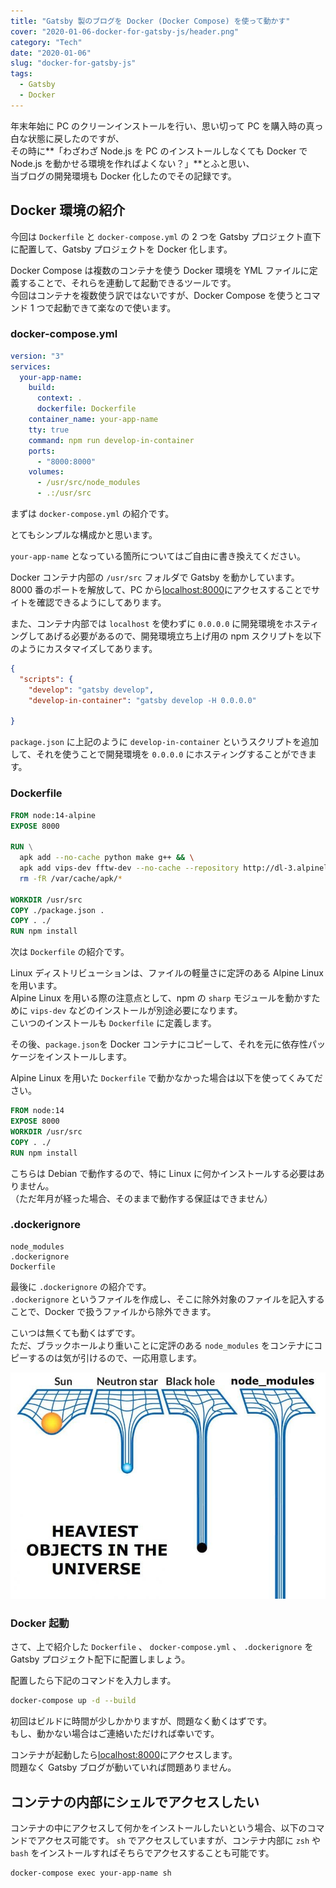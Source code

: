 ```yaml
---
title: "Gatsby 製のブログを Docker (Docker Compose) を使って動かす"
cover: "2020-01-06-docker-for-gatsby-js/header.png"
category: "Tech"
date: "2020-01-06"
slug: "docker-for-gatsby-js"
tags:
  - Gatsby
  - Docker
---
```


年末年始に PC のクリーンインストールを行い、思い切って PC を購入時の真っ白な状態に戻したのですが、  
その時に**「わざわざ Node.js を PC のインストールしなくても Docker で Node.js を動かせる環境を作ればよくない？」**とふと思い、  
当ブログの開発環境も Docker 化したのでその記録です。

## Docker 環境の紹介

今回は `Dockerfile` と `docker-compose.yml` の 2 つを Gatsby プロジェクト直下に配置して、Gatsby プロジェクトを Docker 化します。

Docker Compose は複数のコンテナを使う Docker 環境を YML ファイルに定義することで、それらを連動して起動できるツールです。  
今回はコンテナを複数使う訳ではないですが、Docker Compose を使うとコマンド 1 つで起動できて楽なので使います。

### docker-compose.yml

```yml
version: "3"
services:
  your-app-name:
    build:
      context: .
      dockerfile: Dockerfile
    container_name: your-app-name
    tty: true
    command: npm run develop-in-container
    ports:
      - "8000:8000"
    volumes:
      - /usr/src/node_modules
      - .:/usr/src
```

まずは `docker-compose.yml` の紹介です。

とてもシンプルな構成かと思います。

`your-app-name` となっている箇所についてはご自由に書き換えてください。

Docker コンテナ内部の `/usr/src` フォルダで Gatsby を動かしています。  
8000 番のポートを解放して、PC から[localhost:8000](http://localhost:8000)にアクセスすることでサイトを確認できるようにしてあります。

また、コンテナ内部では `localhost` を使わずに `0.0.0.0` に開発環境をホスティングしてあげる必要があるので、開発環境立ち上げ用の npm スクリプトを以下のようにカスタマイズしてあります。

```json
{
  "scripts": {
    "develop": "gatsby develop",
    "develop-in-container": "gatsby develop -H 0.0.0.0"

}
```

`package.json` に上記のように `develop-in-container` というスクリプトを追加して、それを使うことで開発環境を `0.0.0.0` にホスティングすることができます。

### Dockerfile

```Dockerfile
FROM node:14-alpine
EXPOSE 8000

RUN \
  apk add --no-cache python make g++ && \
  apk add vips-dev fftw-dev --no-cache --repository http://dl-3.alpinelinux.org/alpine/edge/community --repository http://dl-3.alpinelinux.org/alpine/edge/main && \
  rm -fR /var/cache/apk/*

WORKDIR /usr/src
COPY ./package.json .
COPY . ./
RUN npm install
```

次は `Dockerfile` の紹介です。

Linux ディストリビューションは、ファイルの軽量さに定評のある Alpine Linux を用います。  
Alpine Linux を用いる際の注意点として、npm の `sharp` モジュールを動かすために `vips-dev` などのインストールが別途必要になります。  
こいつのインストールも `Dockerfile` に定義します。

その後、`package.json`を Docker コンテナにコピーして、それを元に依存性パッケージをインストールします。

Alpine Linux を用いた `Dockerfile` で動かなかった場合は以下を使ってくみてださい。

```Dockerfile
FROM node:14
EXPOSE 8000
WORKDIR /usr/src
COPY . ./
RUN npm install
```

こちらは Debian で動作するので、特に Linux に何かインストールする必要はありません。  
（ただ年月が経った場合、そのままで動作する保証はできません）

### .dockerignore

```
node_modules
.dockerignore
Dockerfile
```

最後に `.dockerignore` の紹介です。  
`.dockerignore` というファイルを作成し、そこに除外対象のファイルを記入することで、Docker で扱うファイルから除外できます。

こいつは無くても動くはずです。  
ただ、ブラックホールより重いことに定評のある `node_modules` をコンテナにコピーするのは気が引けるので、一応用意します。

![heaviest_objects_in_the_universe](./heaviest_objects_in_the_universe.jpg)

### Docker 起動

さて、上で紹介した `Dockerfile` 、 `docker-compose.yml` 、 `.dockerignore` を Gatsby プロジェクト配下に配置しましょう。

配置したら下記のコマンドを入力します。

```bash
docker-compose up -d --build
```

初回はビルドに時間が少しかかりますが、問題なく動くはずです。  
もし、動かない場合はご連絡いただければ幸いです。

コンテナが起動したら[localhost:8000](http://localhost:8000)にアクセスします。  
問題なく Gatsby ブログが動いていれば問題ありません。

## コンテナの内部にシェルでアクセスしたい

コンテナの中にアクセスして何かをインストールしたいという場合、以下のコマンドでアクセス可能です。
`sh` でアクセスしていますが、コンテナ内部に `zsh` や `bash` をインストールすればそちらでアクセスすることも可能です。

```bash
docker-compose exec your-app-name sh
```
